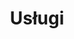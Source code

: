 ---
# GLOBAL 
layout: services
page_type: services
title: Usługi
published: true

#SEO
seo_title:  SEO Usługi
seo_description: |-
  MEAT Usługi

#HREFLANGS
display_hreflangs: false
hreflangs:
  -
    lang: x-default
    link: https://projets.io
  -
    lang: en
    link: https://projets.io

#MENU
top_line:
  menu_title: Usługi
  cta_title:

#SETTINGS
show_contact_in_footer: true

# SERVICES layout
header:
  title: <strong>Projektujemy i programujemy</strong> rozwiązania dla Twojego biznesu
  intro: |-
    Wspólnie opracujemy rozwiązanie odpowiadające potrzebom Twojego biznesu. Dzięki dobrze dopasowanym narzędziom wykorzystasz wszystkie możliwości do rozwoju i przeniesiesz swoją firmę lub startup na wyższy poziom.
  main_photo:
services:
  -
    service: _services/aplikacje-internetowe.md
    casestudy: _casestudies/system-wms-expano.md
    side: left
  -
    service: _services/sklepy-internetowe.md
    casestudy: _casestudies/sklep-internetowy-manwoman-co.md
    side: right
  -
    service: _services/ux-ui.md
    casestudy: _casestudies/strona-internetowa-arcom-net-pl.md
    side: left 
  -
    service: _services/branding.md
    casestudy: _casestudies/sklep-internetowy-agdmaster-com.md
    side: right
---